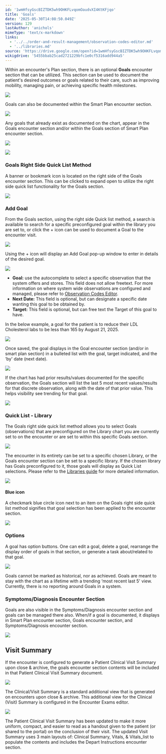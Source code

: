 ```yaml
---
id: '1wmHfsyGscBIZTDK5wh9OHKFLvqomOaudvXI4KtKFjqo'
title: 'Goals'
date: '2025-05-30T14:08:50.049Z'
version: 129
lastAuthor: 'anichols'
mimeType: 'text/x-markdown'
links:
  - '../../order-and-result-management/observation-codes-editor.md'
  - '../libraries.md'
source: 'https://drive.google.com/open?id=1wmHfsyGscBIZTDK5wh9OHKFLvqomOaudvXI4KtKFjqo'
wikigdrive: '5455bbab25cad2721229bfc1e0cf5316add944a5'
---
```

Within an encounter's Plan section, there is an optional **Goals** encounter section that can be utilized.  This section can be used to document the patient's desired outcomes or goals related to their care, such as improving mobility, managing pain, or achieving specific health milestones.

![](../goals.assets/18b33b635c73999078434d5fdaedfb7c.png)

Goals can also be documented within the Smart Plan encounter section.

![](../goals.assets/8e9e6a47551a8fe3f5827de8d6edb56c.png)

Any goals that already exist as documented on the chart, appear in the Goals encounter section and/or within the Goals section of Smart Plan encounter section.

![](../goals.assets/894dfea9a107819e311a9b0dd17d441e.png)

![](../goals.assets/8cef5cbab64006864ee08abb95a76d7c.png)

### Goals Right Side Quick List Method

A banner or bookmark icon is located on the right side of the Goals encounter section.  This can be clicked to expand open to utilize the right side quick list functionality for the Goals section.

![](../goals.assets/9a1007ca3dddf35222bf92a64df62381.png)

### Add Goal

From the Goals section, using the right side Quick list method, a search is available to search for a specific preconfigured goal within the library you are set to, or click the + icon can be used to document a Goal to the encounter visit.

![](../goals.assets/c82c410942177bb4cf03ad9202a2ce1f.png)

Using the + icon will display an Add Goal pop-up window to enter in details of the desired goal.

![](../goals.assets/921ff98deb4204c79aef7938babffaeb.png)

* <strong>Goal:</strong> use the autocomplete to select a specific observation that the system offers and stores.  This field does not allow freetext. For more information on where system wide observations are configured and managed, please refer to [Observation](../../order-and-result-management/observation-codes-editor.md)[ Codes Editor](../../order-and-result-management/observation-codes-editor.md).
* <strong>Next Date:</strong> This field is optional, but can designate a specific date wanting this goal to be obtained by.
* <strong>Target:</strong> This field is optional, but can free text the Target of this goal to have.

In the below example, a goal for the patient is to reduce their LDL Cholesterol labs to be less than 165 by August 21, 2025.

![](../goals.assets/10d416754f0cf8c90abeeb6c72324066.png)

Once saved, the goal displays in the Goal encounter section (and/or in smart plan section) in a bulleted list with the goal, target indicated, and the ‘by' date (next date).

![](../goals.assets/700035d00e144ae26b7684b8fad89958.png)

If the chart has had prior results/values documented for the specific observation, the Goals section will list the last 5 most recent values/results for that discrete observation, along with the date of that prior value.  This helps visibility see trending for that goal.

![](../goals.assets/22b1d4e01b19959c04ada19732ece2d7.png)

### Quick List - Library

The Goals right side quick list method allows you to select Goals (observations) that are preconfigured on the Library chart you are currently set to on the encounter or are set to within this specific Goals section.

![](../goals.assets/7db8dcbc77a6cf2841f36fa7fc3df447.png)

The encounter in its entirety can be set to a specific chosen Library, or the Goals encounter section can be set to a specific library.  If the chosen library has Goals preconfigured to it, those goals will display as Quick List selections.   Please refer to the [Libraries guide](../libraries.md) for more detailed information.

![](../goals.assets/7f2dfb5891405f81a68f42982945542b.png)

#### Blue icon

A checkmark blue circle icon next to an item on the Goals right side quick list method signifies that goal selection has been applied to the encounter section.

![](../goals.assets/4d1f1258436a20512cc4d38a39edc3d5.png)

### Options

A goal has option buttons.  One can edit a goal, delete a goal, rearrange the display order of goals in that section, or generate a task about/related to that goal.

![](../goals.assets/55c6e70fcd4887618f1e139153f4b61c.png)

Goals cannot be marked as historical, nor as achieved.  Goals are meant to stay with the chart as a lifetime with a trending ‘most recent last 5' view.  Currently, there is no reporting around Goals in a system.

### Symptoms/Diagnosis Encounter Section

Goals are also visible in the Symptoms/Diagnosis encounter section and goals can be managed there also.  When/if a goal is documented, it displays in Smart Plan encounter section, Goals encounter section, and Symptoms/Diagnosis encounter section.

![](../goals.assets/431f5ec7d9247b8b1a30b8a8e2cdca3e.png)

## Visit Summary

If the encounter is configured to generate a Patient Clinical Visit Summary upon close & archive, the goals encounter section contents will be included in that Patient Clinical Visit Summary document.

![](../goals.assets/22e80b3a86d08f2bfcc2781e542b708f.png)

The Clinical/Visit Summary is a standard additional view that is generated on encounters upon close & archive. This additional view for the Clinical (Visit) Summary is configured in the Encounter Exams editor.

![](../goals.assets/49e4805a68b7a8755f51dd0c83b47f01.png)

The Patient Clinical Visit Summary has been updated to make it more uniform, compact, and easier to read as a handout given to the patient (or shared to the portal) on the conclusion of their visit. The updated Visit Summary uses 3 main layouts of: Clinical Summary, Vitals, & Vitals_list to populate the contents and includes the Depart Instructions encounter section.

